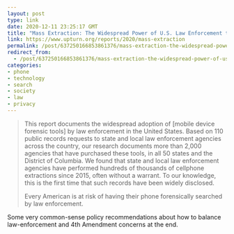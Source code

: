 ```yaml
---
layout: post
type: link
date: 2020-12-11 23:25:17 GMT
title: "Mass Extraction: The Widespread Power of U.S. Law Enforcement to Search Mobile Phones"
link: https://www.upturn.org/reports/2020/mass-extraction
permalink: /post/637250166853861376/mass-extraction-the-widespread-power-of-us-law
redirect_from: 
  - /post/637250166853861376/mass-extraction-the-widespread-power-of-us-law
categories:
- phone
- technology
- search
- society
- law
- privacy
---
```

<blockquote><p>This report documents the widespread adoption of [mobile device forensic tools] by law enforcement in the United States. Based on 110 public records requests to state and local law enforcement agencies across the country, our research documents more than 2,000 agencies that have purchased these tools, in all 50 states and the District of Columbia. We found that state and local law enforcement agencies have performed hundreds of thousands of cellphone extractions since 2015, often without a warrant. To our knowledge, this is the first time that such records have been widely disclosed.</p>

<p>Every American is at risk of having their phone forensically searched by law enforcement.</p></blockquote>
<p>Some very common-sense policy recommendations about how to balance law-enforcement and 4th Amendment concerns at the end.</p>